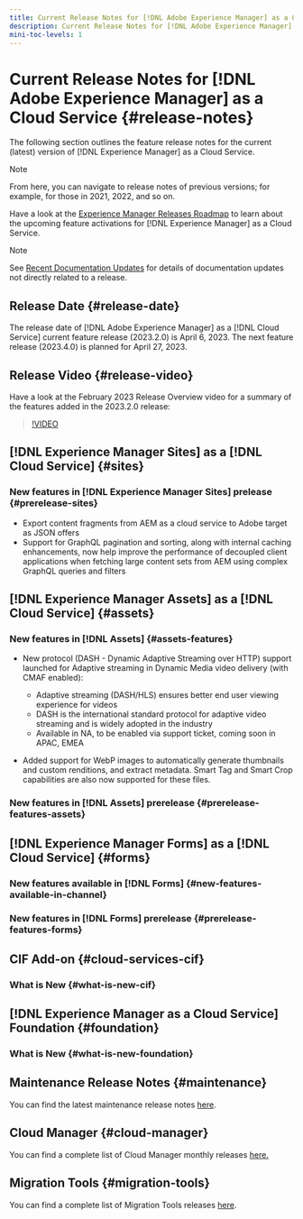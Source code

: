 ```yaml
---
title: Current Release Notes for [!DNL Adobe Experience Manager] as a Cloud Service.
description: Current Release Notes for [!DNL Adobe Experience Manager] as a Cloud Service.
mini-toc-levels: 1
---
```


# Current Release Notes for [!DNL Adobe Experience Manager] as a Cloud Service {#release-notes}

The following section outlines the feature release notes for the current (latest) version of [!DNL Experience Manager] as a Cloud Service.

>[!NOTE]
>
>From here, you can navigate to release notes of previous versions; for example, for those in 2021, 2022, and so on.
>
>Have a look at the [Experience Manager Releases Roadmap](https://experienceleague.adobe.com/docs/experience-manager-release-information/aem-release-updates/update-releases-roadmap.html) to learn about the upcoming feature activations for [!DNL Experience Manager] as a Cloud Service. 

>[!NOTE]
>
>See [Recent Documentation Updates](https://experienceleague.adobe.com/docs/experience-manager-release-information/aem-release-updates/doc-updates/documentation-updates.html) for details of documentation updates not directly related to a release.

## Release Date {#release-date}

The release date of [!DNL Adobe Experience Manager] as a [!DNL Cloud Service] current feature release (2023.2.0) is April 6, 2023. The next feature release (2023.4.0) is planned for April 27, 2023.

## Release Video {#release-video}

Have a look at the February 2023 Release Overview video for a summary of the features added in the 2023.2.0 release:

>[!VIDEO](https://video.tv.adobe.com/v/3416885/?quality=12)

## [!DNL Experience Manager Sites] as a [!DNL Cloud Service] {#sites}

### New features in [!DNL Experience Manager Sites] prelease {#prerelease-sites}

* Export content fragments from AEM as a cloud service to Adobe target as JSON offers
* Support for GraphQL pagination and sorting, along with internal caching enhancements, now help improve the performance of decoupled client applications when fetching large content sets from AEM using complex GraphQL queries and filters

## [!DNL Experience Manager Assets] as a [!DNL Cloud Service] {#assets}

### New features in [!DNL Assets] {#assets-features}

* New protocol (DASH - Dynamic Adaptive Streaming over HTTP) support launched for Adaptive streaming in Dynamic Media video delivery (with CMAF enabled):
   * Adaptive streaming (DASH/HLS) ensures better end user viewing experience for videos
   * DASH is the international standard protocol for adaptive video streaming and is widely adopted in the industry
   * Available in NA, to be enabled via support ticket, coming soon in APAC, EMEA

* Added support for WebP images to automatically generate thumbnails and custom renditions, and extract metadata. Smart Tag and Smart Crop capabilities are also now supported for these files.

### New features in [!DNL Assets] prerelease {#prerelease-features-assets}


## [!DNL Experience Manager Forms] as a [!DNL Cloud Service] {#forms}

### New features available in [!DNL Forms] {#new-features-available-in-channel}

### New features in [!DNL Forms] prerelease {#prerelease-features-forms}


## CIF Add-on {#cloud-services-cif}

### What is New {#what-is-new-cif}


## [!DNL Experience Manager as a Cloud Service] Foundation {#foundation}

### What is New {#what-is-new-foundation}


## Maintenance Release Notes {#maintenance}

You can find the latest maintenance release notes [here](/help/release-notes/maintenance/latest.md).

## Cloud Manager {#cloud-manager}

You can find a complete list of Cloud Manager monthly releases [here.](/help/implementing/cloud-manager/release-notes/current.md)

## Migration Tools {#migration-tools}

You can find a complete list of Migration Tools releases [here](/help/journey-migration/release-notes/release-notes-migration-tools-current.md).
